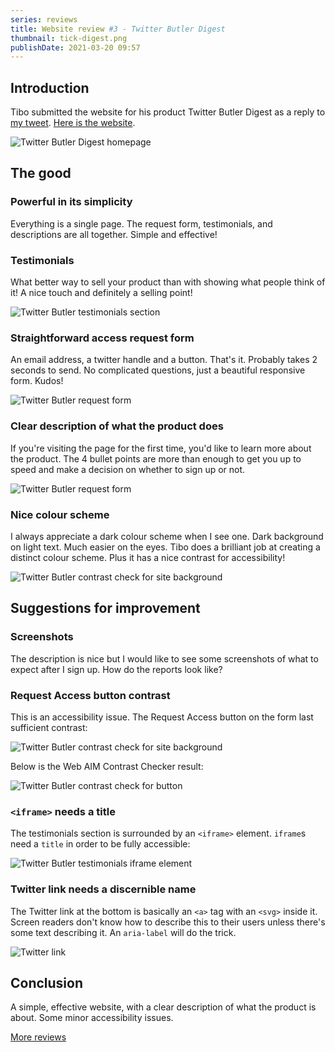 ```yaml
---
series: reviews
title: Website review #3 - Twitter Butler Digest
thumbnail: tick-digest.png
publishDate: 2021-03-20 09:57
---
```


## Introduction

Tibo submitted the website for his product Twitter Butler Digest as a reply to [my tweet](https://twitter.com/SavvasStephnds/status/1372827437290172424). [Here is the website](https://digest.tweetbutler.com/).

![Twitter Butler Digest homepage](/assets/twitterbutler-home.png)

## The good

### Powerful in its simplicity

Everything is a single page. The request form, testimonials, and descriptions are all together. Simple and effective!

### Testimonials

What better way to sell your product than with showing what people think of it! A nice touch and definitely a selling point!

![Twitter Butler testimonials section](/assets/twitterbutler-testimonials.png)

### Straightforward access request form

An email address, a twitter handle and a button. That's it. Probably takes 2 seconds to send. No complicated questions, just a beautiful responsive form. Kudos!

![Twitter Butler request form](/assets/twitterbutler-form.png)

### Clear description of what the product does

If you're visiting the page for the first time, you'd like to learn more about the product. The 4 bullet points are more than enough to get you up to speed and make a decision on whether to sign up or not.

![Twitter Butler request form](/assets/twitterbutler-description.png)

### Nice colour scheme

I always appreciate a dark colour scheme when I see one. Dark background on light text. Much easier on the eyes. Tibo does a brilliant job at creating a distinct colour scheme. Plus it has a nice contrast for accessibility!

![Twitter Butler contrast check for site background](/assets/twitterbutler-contrast1.png)

## Suggestions for improvement

### Screenshots

The description is nice but I would like to see some screenshots of what to expect after I sign up. How do the reports look like?

### Request Access button contrast

This is an accessibility issue. The Request Access button on the form last sufficient contrast:

![Twitter Butler contrast check for site background](/assets/twitterbutler-button.png)

Below is the Web AIM Contrast Checker result:

![Twitter Butler contrast check for button](/assets/twitterbutler-contrast2.png)

### `<iframe>` needs a title

The testimonials section is surrounded by an `<iframe>` element. `iframe`s need a `title` in order to be fully accessible:

![Twitter Butler testimonials iframe element](/assets/twitterbutler-iframe.png)

### Twitter link needs a discernible name

The Twitter link at the bottom is basically an `<a>` tag with an `<svg>` inside it. Screen readers don't know how to describe this to their users unless there's some text describing it. An `aria-label` will do the trick.

![Twitter link](/assets/twitterbutler-twlink.png)

## Conclusion

A simple, effective website, with a clear description of what the product is about. Some minor accessibility issues.

[More reviews](/reviews)